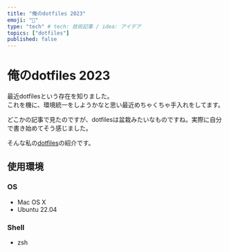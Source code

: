 ```yaml
---
title: "俺のdotfiles 2023"
emoji: "🎃"
type: "tech" # tech: 技術記事 / idea: アイデア
topics: ["dotfiles"]
published: false
---
```


# 俺のdotfiles 2023

最近dotfilesという存在を知りました。  
これを機に、環境統一をしようかなと思い最近めちゃくちゃ手入れをしてます。  

どこかの記事で見たのですが、dotfilesは盆栽みたいなものですね。実際に自分で書き始めてそう感じました。  

そんな私の[dotfiles](https://github.com/isksss/dotfiles)の紹介です。  

## 使用環境
### OS
- Mac OS X
- Ubuntu 22.04

### Shell
- zsh
